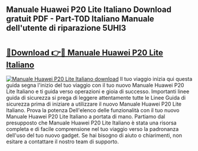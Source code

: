 ## Manuale Huawei P20 Lite Italiano Download gratuit PDF - Part-T0D Italiano Manuale dell'utente di riparazione 5UHI3

# <h2><a href="http://dfbgzhx.blite.top/?on=Manuale+Huawei+P20+Lite+Italiano">🔗Download 👉🔴 Manuale Huawei P20 Lite Italiano</a></h2>

[![Manuale Huawei P20 Lite Italiano download](https://i.imgur.com/lujVjoI.png)](http://dfbgzhx.blite.top/?on=Manuale+Huawei+P20+Lite+Italiano)
Il tuo viaggio inizia qui questa guida segna l'inizio del tuo viaggio con il tuo nuovo Manuale Huawei P20 Lite Italiano e ti guida verso operazioni e gioia di successo. Importanti linee guida di sicurezza si prega di leggere attentamente tutte le Linee Guida di sicurezza prima di iniziare a utilizzare il nuovo Manuale Huawei P20 Lite Italiano. Prova la potenza Dell'elenco delle funzionalità con il tuo nuovo Manuale Huawei P20 Lite Italiano a portata di mano. Partiamo dal presupposto che Manuale Huawei P20 Lite Italiano è stata una risorsa completa e di facile comprensione nel tuo viaggio verso la padronanza dell'uso del tuo nuovo gadget. Se hai bisogno di aiuto o chiarimenti, non esitare a contattare il nostro team di supporto.
